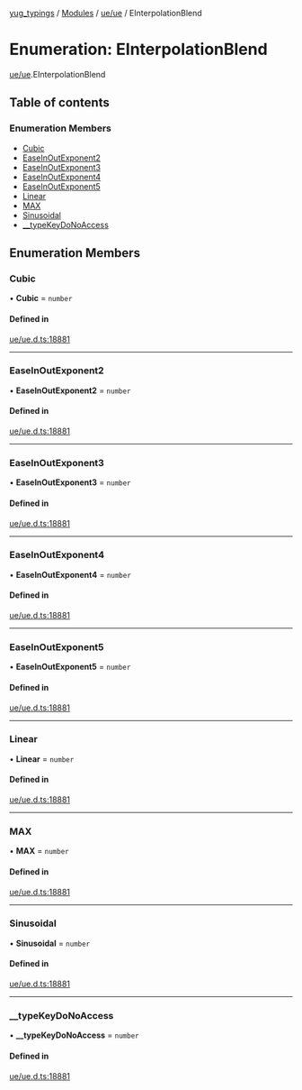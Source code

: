 [yug_typings](../README.md) / [Modules](../modules.md) / [ue/ue](../modules/ue_ue.md) / EInterpolationBlend

# Enumeration: EInterpolationBlend

[ue/ue](../modules/ue_ue.md).EInterpolationBlend

## Table of contents

### Enumeration Members

- [Cubic](ue_ue.EInterpolationBlend.md#cubic)
- [EaseInOutExponent2](ue_ue.EInterpolationBlend.md#easeinoutexponent2)
- [EaseInOutExponent3](ue_ue.EInterpolationBlend.md#easeinoutexponent3)
- [EaseInOutExponent4](ue_ue.EInterpolationBlend.md#easeinoutexponent4)
- [EaseInOutExponent5](ue_ue.EInterpolationBlend.md#easeinoutexponent5)
- [Linear](ue_ue.EInterpolationBlend.md#linear)
- [MAX](ue_ue.EInterpolationBlend.md#max)
- [Sinusoidal](ue_ue.EInterpolationBlend.md#sinusoidal)
- [\_\_typeKeyDoNoAccess](ue_ue.EInterpolationBlend.md#__typekeydonoaccess)

## Enumeration Members

### Cubic

• **Cubic** = `number`

#### Defined in

[ue/ue.d.ts:18881](https://github.com/YugMetaverse/yug_typings/blob/25cad34/ue/ue.d.ts#L18881)

___

### EaseInOutExponent2

• **EaseInOutExponent2** = `number`

#### Defined in

[ue/ue.d.ts:18881](https://github.com/YugMetaverse/yug_typings/blob/25cad34/ue/ue.d.ts#L18881)

___

### EaseInOutExponent3

• **EaseInOutExponent3** = `number`

#### Defined in

[ue/ue.d.ts:18881](https://github.com/YugMetaverse/yug_typings/blob/25cad34/ue/ue.d.ts#L18881)

___

### EaseInOutExponent4

• **EaseInOutExponent4** = `number`

#### Defined in

[ue/ue.d.ts:18881](https://github.com/YugMetaverse/yug_typings/blob/25cad34/ue/ue.d.ts#L18881)

___

### EaseInOutExponent5

• **EaseInOutExponent5** = `number`

#### Defined in

[ue/ue.d.ts:18881](https://github.com/YugMetaverse/yug_typings/blob/25cad34/ue/ue.d.ts#L18881)

___

### Linear

• **Linear** = `number`

#### Defined in

[ue/ue.d.ts:18881](https://github.com/YugMetaverse/yug_typings/blob/25cad34/ue/ue.d.ts#L18881)

___

### MAX

• **MAX** = `number`

#### Defined in

[ue/ue.d.ts:18881](https://github.com/YugMetaverse/yug_typings/blob/25cad34/ue/ue.d.ts#L18881)

___

### Sinusoidal

• **Sinusoidal** = `number`

#### Defined in

[ue/ue.d.ts:18881](https://github.com/YugMetaverse/yug_typings/blob/25cad34/ue/ue.d.ts#L18881)

___

### \_\_typeKeyDoNoAccess

• **\_\_typeKeyDoNoAccess** = `number`

#### Defined in

[ue/ue.d.ts:18881](https://github.com/YugMetaverse/yug_typings/blob/25cad34/ue/ue.d.ts#L18881)
